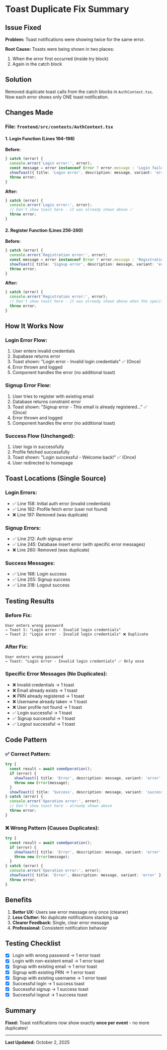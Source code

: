 # Toast Duplicate Fix Summary

## Issue Fixed

**Problem:** Toast notifications were showing twice for the same error.

**Root Cause:** Toasts were being shown in two places:
1. When the error first occurred (inside try block)
2. Again in the catch block

## Solution

Removed duplicate toast calls from the catch blocks in `AuthContext.tsx`. Now each error shows only ONE toast notification.

## Changes Made

### File: `frontend/src/contexts/AuthContext.tsx`

#### 1. Login Function (Lines 194-198)

**Before:**
```typescript
} catch (error) {
  console.error('Login error:', error);
  const message = error instanceof Error ? error.message : 'Login failed';
  showToast({ title: 'Login error', description: message, variant: 'error' }); // ❌ Duplicate
  throw error;
}
```

**After:**
```typescript
} catch (error) {
  console.error('Login error:', error);
  // Don't show toast here - it was already shown above ✅
  throw error;
}
```

#### 2. Register Function (Lines 256-260)

**Before:**
```typescript
} catch (error) {
  console.error('Registration error:', error);
  const message = error instanceof Error ? error.message : 'Registration failed';
  showToast({ title: 'Signup error', description: message, variant: 'error' }); // ❌ Duplicate
  throw error;
}
```

**After:**
```typescript
} catch (error) {
  console.error('Registration error:', error);
  // Don't show toast here - it was already shown above when the specific error occurred ✅
  throw error;
}
```

## How It Works Now

### Login Error Flow:
1. User enters invalid credentials
2. Supabase returns error
3. Toast shown: "Login error - Invalid login credentials" ✅ (Once)
4. Error thrown and logged
5. Component handles the error (no additional toast)

### Signup Error Flow:
1. User tries to register with existing email
2. Database returns constraint error
3. Toast shown: "Signup error - This email is already registered..." ✅ (Once)
4. Error thrown and logged
5. Component handles the error (no additional toast)

### Success Flow (Unchanged):
1. User logs in successfully
2. Profile fetched successfully
3. Toast shown: "Login successful - Welcome back!" ✅ (Once)
4. User redirected to homepage

## Toast Locations (Single Source)

### Login Errors:
- ✅ Line 158: Initial auth error (invalid credentials)
- ✅ Line 182: Profile fetch error (user not found)
- ❌ Line 197: Removed (was duplicate)

### Signup Errors:
- ✅ Line 212: Auth signup error
- ✅ Line 245: Database insert error (with specific error messages)
- ❌ Line 260: Removed (was duplicate)

### Success Messages:
- ✅ Line 188: Login success
- ✅ Line 255: Signup success
- ✅ Line 318: Logout success

## Testing Results

### Before Fix:
```
User enters wrong password
→ Toast 1: "Login error - Invalid login credentials"
→ Toast 2: "Login error - Invalid login credentials" ❌ Duplicate
```

### After Fix:
```
User enters wrong password
→ Toast: "Login error - Invalid login credentials" ✅ Only once
```

### Specific Error Messages (No Duplicates):
- ❌ Invalid credentials → 1 toast
- ❌ Email already exists → 1 toast  
- ❌ PRN already registered → 1 toast
- ❌ Username already taken → 1 toast
- ❌ User profile not found → 1 toast
- ✅ Login successful → 1 toast
- ✅ Signup successful → 1 toast
- ✅ Logout successful → 1 toast

## Code Pattern

### ✅ Correct Pattern:
```typescript
try {
  const result = await someOperation();
  if (error) {
    showToast({ title: 'Error', description: message, variant: 'error' });
    throw new Error(message);
  }
  showToast({ title: 'Success', description: message, variant: 'success' });
} catch (error) {
  console.error('Operation error:', error);
  // Don't show toast here - already shown above
  throw error;
}
```

### ❌ Wrong Pattern (Causes Duplicates):
```typescript
try {
  const result = await someOperation();
  if (error) {
    showToast({ title: 'Error', description: message, variant: 'error' }); // First toast
    throw new Error(message);
  }
} catch (error) {
  console.error('Operation error:', error);
  showToast({ title: 'Error', description: message, variant: 'error' }); // Duplicate toast ❌
  throw error;
}
```

## Benefits

1. **Better UX:** Users see error message only once (cleaner)
2. **Less Clutter:** No duplicate notifications stacking up
3. **Clearer Feedback:** Single, clear error message
4. **Professional:** Consistent notification behavior

## Testing Checklist

- [x] Login with wrong password → 1 error toast
- [x] Login with non-existent email → 1 error toast
- [x] Signup with existing email → 1 error toast
- [x] Signup with existing PRN → 1 error toast
- [x] Signup with existing username → 1 error toast
- [x] Successful login → 1 success toast
- [x] Successful signup → 1 success toast
- [x] Successful logout → 1 success toast

## Summary

**Fixed:** Toast notifications now show exactly **once per event** - no more duplicates!

---

**Last Updated:** October 2, 2025

